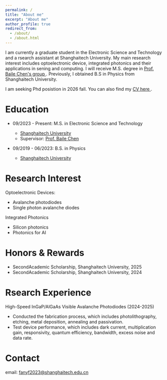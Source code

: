```yaml
---
permalink: /
title: "About me"
excerpt: "About me"
author_profile: true
redirect_from: 
  - /about/
  - /about.html
---
```


I am currently a graduate student in the Electronic Science and Technology  and a rsearch assistant at Shanghaitech University. My main research interest includes optoelectronic device, integrated photonics and their applications in sening and computing. I will receive M.S. degree in <a href="https://faculty.sist.shanghaitech.edu.cn/faculty/chenbl/#about" targe="-blank"> Prof. Baile Chen's group </a>. Previously, I obtained B.S in Physics from Shanghaitech University.

I am seeking Phd posistion in 2026 fall. You can also find my <a href="cv.pdf" target="-blank"> CV here </a>.

Education
======
* 09/2023 - Present: M.S. in Electronic Science and Technology
  * [Shanghaitech University](https://www.shanghaitech.edu.cn/eng/)
  * Supervisor: [Prof. Baile Chen](https://faculty.sist.shanghaitech.edu.cn/faculty/chenbl/#about)

* 09/2019 - 06/2023: B.S. in Physics
  * [Shanghaitech University](https://www.shanghaitech.edu.cn/eng/)
 
Research Interest
======
Optoelectronic Devices:
  * Avalanche photodiodes
  * Single photon avalanche diodes

Integrated Photonics
  * Silicon photonics
  * Photonics for AI

Honors & Rewards
======
* SecondAcademic Scholarship, Shanghaitech University, 2025
* SecondAcademic Scholarship, Shanghaitech University, 2024

Rsearch Experience
======
High-Speed InGaP/AlGaAs Visible Avalanche Photodiodes (2024-2025)
* Conducted the fabrication process, which includes photolithography, etching, metal deposition, annealing and passivation.
* Test device performance, which includes dark current, multiplication gain, responsivity, quantum efficiency, bandwidth, excess noise and data rate.
 
Contact
======
email: fanyf2023@shanghaitech.edu.cn

